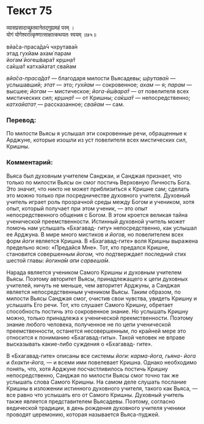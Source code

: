 # Текст 75

व्यासप्रसादाच्छ्रुतवानेतद्गुह्यमहं परम् ।  
योगं योगेश्वरात्कृष्णात्साक्षात्कथयतः स्वयम् ॥७५॥

вйа̄са-праса̄да̄ч чхрутава̄н  
этад гухйам ахам̇ парам  
йогам̇ йогеш́вара̄т кр̣шн̣а̄т  
са̄кша̄т катхайатат̣ свайам

_вйа̄са-праса̄да̄т_ — благодаря милости Вьясадевы; _ш́рутава̄н_ — услышавший; _этат_ — это; _гухйам_ — сокровенное; _ахам_ — я; _парам_ — высшее; _йогам_ — мистическое; _йога-ӣш́вара̄т_ — от повелителя всех мистических сил; _кр̣шн̣а̄т_ — от Кришны; _са̄кша̄т_ — непосредственно; _катхайатат̣_ — рассказанное; _свайам_ — сам.

### Перевод:

По милости Вьясы я услышал эти сокровенные речи, обращенные к Арджуне, которые изошли из уст повелителя всех мистических сил, Кришны.

### Комментарий:

Вьяса был духовным учителем Санджаи, и Санджая признает, что только по милости Вьясы он смог постичь Верховную Личность Бога. Это значит, что никто не может приблизиться к Кришне сам; сделать это можно только при посредничестве духовного учителя. Духовный учитель играет роль прозрачной среды между Богом и учеником, хотя опыт, который получает при этом ученик, — это опыт непосредственного общения с Богом. В этом кроется великая тайна ученической преемственности. Истинный духовной учитель может помочь нам услышать «Бхагавад- гиту» непосредственно, как услышал ее Арджуна. В мире много мистиков и _йогов,_ но повелителем всех форм _йоги_ является Кришна. В «Бхагавад-гите» воля Кришны выражена предельно ясно: «Предайся Мне». Тот, кто предался Кришне, становится совершенным _йогом,_ что подтверждает последний стих шестой главы: _йогина̄м апи сарвеша̄м_.

Нарада является учеником Самого Кришны и духовным учителем Вьясы. Поэтому авторитет Вьясы, принадлежащего к цепи духовных учителей, ничуть не меньше, чем авторитет Арджуны, а Санджая является непосредственным учеником Вьясы. Таким образом, по милости Вьясы Санджая смог, очистив свои чувства, увидеть Кришну и услышать Его речи. Тот, кто слушает Самого Кришну, обретает способность постичь это сокровенное знание. Но услышать Кришну можно, только принадлежа к ученической преемственности. Поэтому знание любого человека, полученное не по цепи ученической преемственности, останется несовершенным, по крайней мере это относится к пониманию «Бхагавад-гиты». Такой человек не вправе высказывать какие-либо суждения о «Бхагавад- гите».

В «Бхагавад-гите» описаны все системы _йоги: карма-йога, гьяна- йога_ и _бхакти-йога,_ — и всеми ими повелевает Кришна. Однако необходимо понять, что, хотя Арджуне посчастливилось постичь Кришну непосредственно, Санджая по милости Вьясы смог точно так же услышать слова Самого Кришны. На самом деле слушать послание Кришны в изложении истинного духовного учителя, такого как Вьяса, — все равно что услышать его от Самого Кришны. Духовный учитель также является представителем Вьясадевы. Поэтому, согласно ведической традиции, в день рождения духовного учителя ученики проводят церемонию, которая называется Вьяса-пуджей.